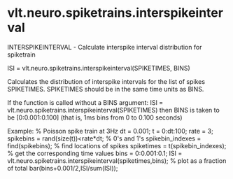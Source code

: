 # vlt.neuro.spiketrains.interspikeinterval

  INTERSPIKEINTERVAL - Calculate interspike interval distribution for spiketrain
 
   ISI = vlt.neuro.spiketrains.interspikeinterval(SPIKETIMES, BINS)
 
   Calculates the distribution of interspike intervals for the list of
   spikes SPIKETIMES. SPIKETIMES should be in the same time units as BINS.
 
   If the function is called without a BINS argument:
   ISI = vlt.neuro.spiketrains.interspikeinterval(SPIKETIMES)
      then BINS is taken to be [0:0.001:0.100]
      (that is, 1ms bins from 0 to 0.100 seconds)
     
   Example:
     % Poisson spike train at 3Hz
     dt = 0.001;
     t = 0:dt:100;
     rate = 3; 
     spikebins = rand(size(t))<rate*dt; % 0's and 1's
     spikebin_indexes = find(spikebins); % find locations of spikes
     spiketimes = t(spikebin_indexes); % get the corresponding time values
     bins = 0:0.001:0.1;
     ISI = vlt.neuro.spiketrains.interspikeinterval(spiketimes,bins);
     % plot as a fraction of total
     bar(bins+0.001/2,ISI/sum(ISI));
